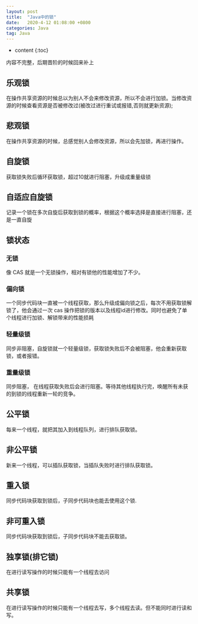 ```yaml
---
layout: post
title:  "Java中的锁"
date:   2020-4-12 01:08:00 +0800
categories: Java
tag: Java
---
```


* content
{:toc}

内容不完整，后期晋阶的时候回来补上

## 乐观锁

在操作共享资源的时候总以为别人不会来修改资源，所以不会进行加锁。当修改资源的时候查看资源是否被修改过(被改过进行重试或报错,否则就更新资源);

## 悲观锁

在操作共享资源的时候，总感觉别人会修改资源，所以会先加锁，再进行操作。

## 自旋锁

获取锁失败后循环获取锁，超过10就进行阻塞，升级成重量级锁

## 自适应自旋锁

记录一个锁在多次自旋后获取到锁的概率，根据这个概率选择是直接进行阻塞，还是一直自旋

## 锁状态

### 无锁

像 CAS 就是一个无锁操作，相对有锁他的性能增加了不少。

### 偏向锁

一个同步代码块一直被一个线程获取，那么升级成偏向锁之后，每次不用获取锁解锁了，他会通过一次 cas 操作把锁的版本以及线程id进行修改。同时也避免了单个线程进行加锁、解锁带来的性能损耗

### 轻量级锁

同步非阻塞，自旋锁就一个轻量级锁，获取锁失败后不会被阻塞，他会重新获取锁，或者报错。

### 重量级锁

同步阻塞， 在线程获取失败后会进行阻塞。等待其他线程执行完，唤醒所有未获的到锁的线程重新一轮的竞争。

## 公平锁

每来一个线程，就把其加入到线程队列，进行排队获取锁。

## 非公平锁

新来一个线程，可以插队获取锁，当插队失败时进行排队获取锁。

## 重入锁

同步代码块获取到锁后，子同步代码块也能去使用这个锁.

## 非可重入锁

同步代码块获取到锁后，子同步代码块不能去获取锁。

## 独享锁(排它锁)

在进行读写操作的时候只能有一个线程去访问

## 共享锁

在进行读写操作的时候只能有一个线程去写，多个线程去读。但不能同时进行读和写。